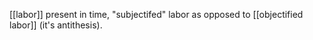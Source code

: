 [[labor]] present in time, "subjectifed" labor as opposed to [[objectified labor]] (it's antithesis).
